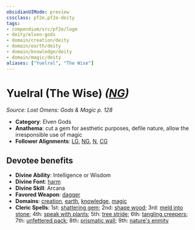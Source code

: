 ```yaml
---
obsidianUIMode: preview
cssclass: pf2e,pf2e-deity
tags:
- compendium/src/pf2e/logm
- deity/elven-gods
- domain/creation/deity
- domain/earth/deity
- domain/knowledge/deity
- domain/magic/deity
aliases: ["Yuelral", "The Wise"]
---
```

# Yuelral (The Wise) *([NG](../../../rules/traits/neutral-good-b1.md))*  
*Source: Lost Omens: Gods & Magic p. 128*  

- **Category**: Elven Gods
- **Anathema**: cut a gem for aesthetic purposes, defile nature, allow the irresponsible use of magic
- **Follower Alignments**: [LG](../../../rules/traits/lawful-goo-b1.md), [NG](../../../rules/traits/neutral-good-b1.md), [N](../../../rules/traits/neutral-b1.md), [CG](../../../rules/traits/chaotic-good-b1.md)

## Devotee benefits

- **Divine Ability**: Intelligence or Wisdom
- **Divine Font**: [harm](../../spells/harm.md)
- **Divine Skill**: Arcana
- **Favored Weapon**: [dagger](../../equipment/items/dagger.md)
- **Domains**: [creation](../domains.md#Creation), [earth](../domains.md#Earth), [knowledge](../domains.md#Knowledge), [magic](../domains.md#Magic)
- **Cleric Spells**: 1st: [shattering gem](../../spells/shattering-gem-logm.md); 2nd: [shape wood](../../spells/shape-wood.md); 3rd: [meld into stone](../../spells/meld-into-stone.md); 4th: [speak with plants](../../spells/speak-with-plants.md); 5th: [tree stride](../../spells/tree-stride.md); 6th: [tangling creepers](../../spells/tangling-creepers.md); 7th: [unfettered pack](../../spells/unfettered-pack.md); 8th: [prismatic wall](../../spells/prismatic-wall.md); 9th: [nature's enmity](../../spells/natures-enmity.md)